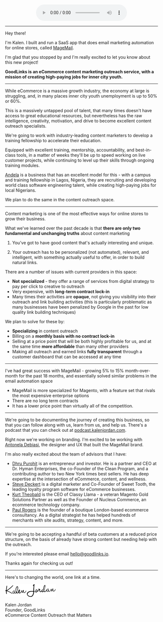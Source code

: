 <center>
  <audio src="/mp3/goodlinks-intro.m4a" controls="controls">
      <a href="/mp3/goodlinks-intro.m4a">Listen to audio</a>
  </audio>
</center>

---

Hey there!

I'm Kalen.  I built and run a SaaS app that does email
marketing automation for online stores, called <a href="https://magemail.co" target="_blank">MageMail</a>.

I'm glad that you stopped by and I'm really excited to let you
know about this new project!

**GoodLinks is an eCommerce content marketing outreach service, with
a mission of creating high-paying jobs for inner city youth.**

---

While eCommerce is a massive growth industry, the economy at large is struggling,
and, in many places inner city youth unemployment is up to 50% or 60%.

This is a massively untapped pool of talent, that many times doesn't have access
to great educational resources, but nevertheless has the raw intelligence,
creativity, motivation, and drive to become excellent content outreach specialists.

We're going to work with industry-leading content marketers to
develop a training fellowship to accelerate their education.

Equipped with excellent training, mentorship, accountability, and best-in-class tools,
in a matter of weeks they'll be up to speed working on live customer projects,
while continuing to level up their skills through ongoing training modules.

<a href="http://andela.com" target="_blank">Andela</a> is a business that has an excellent model for this - with a campus and training
fellowship in Lagos, Nigeria, they are recruiting and developing world
class software engineering talent, while creating high-paying jobs
for local Nigerians.

We plan to do the same in the content outreach space.

---

Content marketing is one of the most effective ways for online stores
to grow their business.

What we've learned over the past decade is that **there are only two
fundamental and unchanging truths** about content marketing

1. You've got to have good content that's actually interesting and unique.

2. Your outreach has to be personalized (not automated), relevant, and intelligent,
 with something actually useful to offer, in order to build natural links.

There are a number of issues with current providers in this space:

 - **Not specialized** - they offer a range of services from digital strategy to pay per click to creative to outreach
 - Very expensive, with **long-term contract lock-in**
 - Many times their activities are **opaque**, not giving you visibility into their outreach and link building
 activities (this is particularly problematic as many businesses have been penalized by Google in the past
for low quality link building techniques)

We plan to solve for these by:

 - **Specializing** in content outreach
 - Billing on a **monthly basis with no contract lock-in**
 - Selling at a price point that will be both highly profitable for us, and at the same time **more affordable** than many other providers
 - Making all outreach and earned links **fully transparent** through a customer dashboard that can be accessed at any time

---

I've had great success with MageMail - growing 5% to 15% month-over-month for the past 18 months,
and essentially solved similar problems in the email automation space

- MageMail is more specialized for Magento, with a feature set that rivals the most expensive enterprise options
- There are no long term contracts
- It has a lower price point than virtually all of the competition.

---

We're going to be documenting the journey of creating this business, so that you
can follow along with us, learn from us, and help us.  There's a podcast that you can
check out at <a href="http://podcast.kalenjordan.com">podcast.kalenjordan.com</a>.

Right now we're working on branding.  I'm excited to be working with <a href="http://antonela.me/">Antonela Debiasi</a>,
the designer and UX that built the MageMail brand.

I'm also really excited about the team of advisors that I have:

 - <a href="https://about.me/dhru" target="_blank">Dhru Purohit</a>
 is an entrepreneur and investor.  He is a partner and CEO at Dr. Hyman Enterprises, the co-Founder of the Clean Program, and a
contributing author to two New York times best sellers.  He has deep expertise
at the intersection of eCommerce, content, and wellness.
 - <a href="https://twitter.com/stevedeckert" target="_blank">Steve Deckert</a> is a digital marketer and Co-Founder of Sweet Tooth, the leading loyalty program software for eCommerce businesses.
 - <a href="https://twitter.com/kurttheobald" target="_blank">Kurt Theobald</a> is the CEO of Classy Llama - a veteran Magento Gold Solutions Partner as well
as the Founder of Nucleus Commerce, an ecommerce technology company.
 - <a href="https://paulnrogers.com/" target="_blank">Paul Rogers</a> is the founder of a boutique London-based ecommerce consultancy.  As a digital
 strategist he has helped hundreds of merchants with site audits, strategy, content, and more.

---

We're going to be accepting a handful of beta customers at a reduced price structure,
on the basis of already have strong content but needing help with the outreach.

If you're interested please email <a href="mailto:hello@goodlinks.io">hello@goodlinks.io</a>.

Thanks again for checking us out!

---

Here's to changing the world, one link at a time.

<img src="/image/signature.png">

Kalen Jordan
<br/>Founder, GoodLinks
<br/>eCommerce Content Outreach that Matters